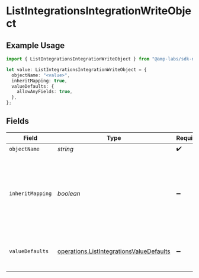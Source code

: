 # ListIntegrationsIntegrationWriteObject

## Example Usage

```typescript
import { ListIntegrationsIntegrationWriteObject } from "@amp-labs/sdk-node-platform/models/operations";

let value: ListIntegrationsIntegrationWriteObject = {
  objectName: "<value>",
  inheritMapping: true,
  valueDefaults: {
    allowAnyFields: true,
  },
};
```

## Fields

| Field                                                                                                                     | Type                                                                                                                      | Required                                                                                                                  | Description                                                                                                               | Example                                                                                                                   |
| ------------------------------------------------------------------------------------------------------------------------- | ------------------------------------------------------------------------------------------------------------------------- | ------------------------------------------------------------------------------------------------------------------------- | ------------------------------------------------------------------------------------------------------------------------- | ------------------------------------------------------------------------------------------------------------------------- |
| `objectName`                                                                                                              | *string*                                                                                                                  | :heavy_check_mark:                                                                                                        | N/A                                                                                                                       |                                                                                                                           |
| `inheritMapping`                                                                                                          | *boolean*                                                                                                                 | :heavy_minus_sign:                                                                                                        | If true, the write object will inherit the mapping from the read object. If false, the write object will have no mapping. | true                                                                                                                      |
| `valueDefaults`                                                                                                           | [operations.ListIntegrationsValueDefaults](../../models/operations/listintegrationsvaluedefaults.md)                      | :heavy_minus_sign:                                                                                                        | Configuration to set default write values for object fields.                                                              |                                                                                                                           |